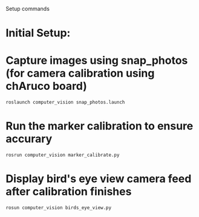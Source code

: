 Setup commands

# Initial Setup:

  # Capture images using snap_photos (for camera calibration using chAruco board)
    roslaunch computer_vision snap_photos.launch

  # Run the marker calibration to ensure accurary
    rosrun computer_vision marker_calibrate.py


  # Display bird's eye view camera feed after calibration finishes
    rosun computer_vision birds_eye_view.py

